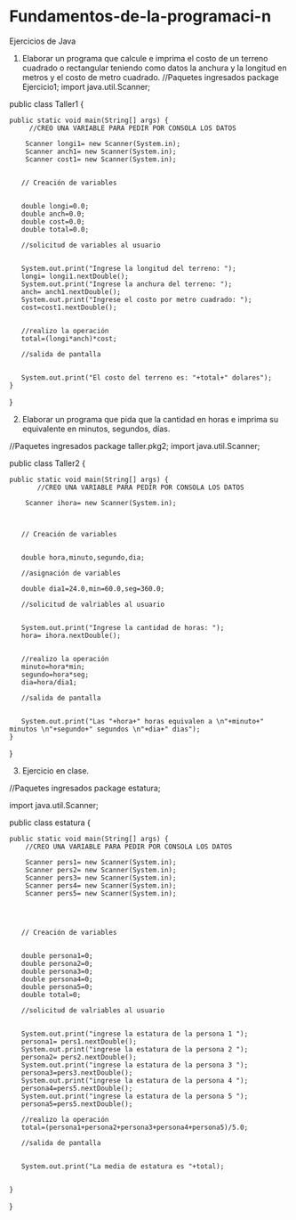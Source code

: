 # Fundamentos-de-la-programaci-n
Ejercicios de Java

1.	Elaborar un programa que calcule e imprima el costo de un terreno cuadrado o rectangular teniendo como datos la anchura y la longitud en metros y el costo de metro cuadrado.
//Paquetes ingresados
package Ejercicio1;
 import java.util.Scanner;

public class Taller1 {

    
    public static void main(String[] args) {
         //CREO UNA VARIABLE PARA PEDIR POR CONSOLA LOS DATOS

        Scanner longi1= new Scanner(System.in);
        Scanner anch1= new Scanner(System.in);
        Scanner cost1= new Scanner(System.in);

        
       // Creación de variables

       
       double longi=0.0;
       double anch=0.0;
       double cost=0.0;
       double total=0.0; 
       
       //solicitud de variables al usuario
     
      
       System.out.print("Ingrese la longitud del terreno: ");
       longi= longi1.nextDouble();
       System.out.print("Ingrese la anchura del terreno: ");
       anch= anch1.nextDouble();
       System.out.print("Ingrese el costo por metro cuadrado: ");
       cost=cost1.nextDouble();
    
     
       //realizo la operación
       total=(longi*anch)*cost;

       //salida de pantalla
       
       
       System.out.print("El costo del terreno es: "+total+" dolares");
    }
    
}

2.	Elaborar un programa que pida que la cantidad en horas e imprima su equivalente en minutos, segundos, días.

//Paquetes ingresados
package taller.pkg2;
 import java.util.Scanner;

public class Taller2 {

    
    public static void main(String[] args) {
           //CREO UNA VARIABLE PARA PEDIR POR CONSOLA LOS DATOS

        Scanner ihora= new Scanner(System.in);
      

        
       // Creación de variables

       
       double hora,minuto,segundo,dia;     
       
       //asignación de variables
      
       double dia1=24.0,min=60.0,seg=360.0;
       
       //solicitud de valriables al usuario
     
      
       System.out.print("Ingrese la cantidad de horas: ");
       hora= ihora.nextDouble();
    
     
       //realizo la operación
       minuto=hora*min;
       segundo=hora*seg;
       dia=hora/dia1;
       
       //salida de pantalla
       
       
       System.out.print("Las "+hora+" horas equivalen a \n"+minuto+" minutos \n"+segundo+" segundos \n"+dia+" dias");
    }
    
}


3.	Ejercicio en clase. 

//Paquetes ingresados
package estatura;

   import java.util.Scanner;

public class estatura {
   
    
    public static void main(String[] args) {
        //CREO UNA VARIABLE PARA PEDIR POR CONSOLA LOS DATOS

        Scanner pers1= new Scanner(System.in);
        Scanner pers2= new Scanner(System.in);
        Scanner pers3= new Scanner(System.in);
        Scanner pers4= new Scanner(System.in);
        Scanner pers5= new Scanner(System.in);
       
    
       
        
       // Creación de variables

       
       double persona1=0;
       double persona2=0;
       double persona3=0;
       double persona4=0;
       double persona5=0;
       double total=0;
  
       //solicitud de valriables al usuario
     
      
       System.out.print("ingrese la estatura de la persona 1 ");
       persona1= pers1.nextDouble();
       System.out.print("ingrese la estatura de la persona 2 ");
       persona2= pers2.nextDouble();
       System.out.print("ingrese la estatura de la persona 3 ");
       persona3=pers3.nextDouble();
       System.out.print("ingrese la estatura de la persona 4 ");
       persona4=pers5.nextDouble();
       System.out.print("ingrese la estatura de la persona 5 ");
       persona5=pers5.nextDouble();
     
       //realizo la operación
       total=(persona1+persona2+persona3+persona4+persona5)/5.0;

       //salida de pantalla
       
       
       System.out.print("La media de estatura es "+total);
      
       
    }
    
}


